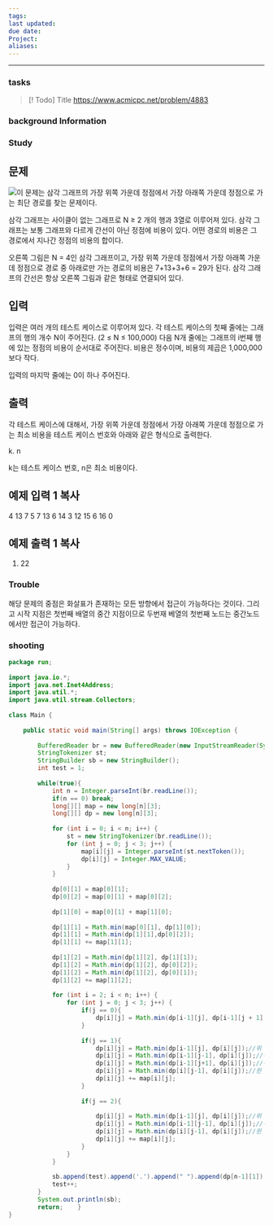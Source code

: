 ```yaml
---
tags: 
last updated: 
due date: 
Project: 
aliases:
---
```

--- 
### tasks

> [! Todo] Title
> https://www.acmicpc.net/problem/4883

### background Information



### Study
## 문제

![](https://www.acmicpc.net/upload/images/trigraph.png)이 문제는 삼각 그래프의 가장 위쪽 가운데 정점에서 가장 아래쪽 가운데 정점으로 가는 최단 경로를 찾는 문제이다.

삼각 그래프는 사이클이 없는 그래프로 N ≥ 2 개의 행과 3열로 이루어져 있다. 삼각 그래프는 보통 그래프와 다르게 간선이 아닌 정점에 비용이 있다. 어떤 경로의 비용은 그 경로에서 지나간 정점의 비용의 합이다.

오른쪽 그림은 N = 4인 삼각 그래프이고, 가장 위쪽 가운데 정점에서 가장 아래쪽 가운데 정점으로 경로 중 아래로만 가는 경로의 비용은 7+13+3+6 = 29가 된다. 삼각 그래프의 간선은 항상 오른쪽 그림과 같은 형태로 연결되어 있다.

## 입력

입력은 여러 개의 테스트 케이스로 이루어져 있다. 각 테스트 케이스의 첫째 줄에는 그래프의 행의 개수 N이 주어진다. (2 ≤ N ≤ 100,000) 다음 N개 줄에는 그래프의 i번째 행에 있는 정점의 비용이 순서대로 주어진다. 비용은 정수이며, 비용의 제곱은 1,000,000보다 작다.

입력의 마지막 줄에는 0이 하나 주어진다.

## 출력

각 테스트 케이스에 대해서, 가장 위쪽 가운데 정점에서 가장 아래쪽 가운데 정점으로 가는 최소 비용을 테스트 케이스 번호와 아래와 같은 형식으로 출력한다.

k. n

k는 테스트 케이스 번호, n은 최소 비용이다.

## 예제 입력 1 복사

4
13 7 5
7 13 6
14 3 12
15 6 16
0

## 예제 출력 1 복사

1. 22


### Trouble

해당 문제의 중점은 화살표가 존재하는 모든 방향에서 접근이 가능하다는 것이다. 그리고 시작 지점은 첫번째 배열의 중간 지점이므로 두번재 베열의 첫번째 노드는 중간노드에서만 접근이 가능하다.
### shooting
```java
package run;  
  
import java.io.*;  
import java.net.Inet4Address;  
import java.util.*;  
import java.util.stream.Collectors;  
  
class Main {  
  
    public static void main(String[] args) throws IOException {  
  
        BufferedReader br = new BufferedReader(new InputStreamReader(System.in));  
        StringTokenizer st;  
        StringBuilder sb = new StringBuilder();  
        int test = 1;  
  
        while(true){  
            int n = Integer.parseInt(br.readLine());  
            if(n == 0) break;  
            long[][] map = new long[n][3];  
            long[][] dp = new long[n][3];  
  
            for (int i = 0; i < n; i++) {  
                st = new StringTokenizer(br.readLine());  
                for (int j = 0; j < 3; j++) {  
                    map[i][j] = Integer.parseInt(st.nextToken());  
                    dp[i][j] = Integer.MAX_VALUE;  
                }  
            }  
  
            dp[0][1] = map[0][1];  
            dp[0][2] = map[0][1] + map[0][2];  
  
            dp[1][0] = map[0][1] + map[1][0];  
  
            dp[1][1] = Math.min(map[0][1], dp[1][0]);  
            dp[1][1] = Math.min(dp[1][1],dp[0][2]);  
            dp[1][1] += map[1][1];  
  
            dp[1][2] = Math.min(dp[1][2], dp[1][1]);  
            dp[1][2] = Math.min(dp[1][2], dp[0][2]);  
            dp[1][2] = Math.min(dp[1][2], dp[0][1]);  
            dp[1][2] += map[1][2];  
  
            for (int i = 2; i < n; i++) {  
                for (int j = 0; j < 3; j++) {  
                    if(j == 0){  
                        dp[i][j] = Math.min(dp[i-1][j], dp[i-1][j + 1]) + map[i][j];  
                    }  
  
                    if(j == 1){  
                        dp[i][j] = Math.min(dp[i-1][j], dp[i][j]);//위  
                        dp[i][j] = Math.min(dp[i-1][j-1], dp[i][j]);//위왼  
                        dp[i][j] = Math.min(dp[i-1][j+1], dp[i][j]);//위오  
                        dp[i][j] = Math.min(dp[i][j-1], dp[i][j]);//왼  
                        dp[i][j] += map[i][j];  
                    }  
  
                    if(j == 2){  
  
                        dp[i][j] = Math.min(dp[i-1][j], dp[i][j]);//위  
                        dp[i][j] = Math.min(dp[i-1][j-1], dp[i][j]);//위왼  
                        dp[i][j] = Math.min(dp[i][j-1], dp[i][j]);//왼  
                        dp[i][j] += map[i][j];  
                    }  
                }  
            }  
  
            sb.append(test).append('.').append(" ").append(dp[n-1][1]).append("\n");  
            test++;  
        }  
        System.out.println(sb);  
        return;    }  
}
```